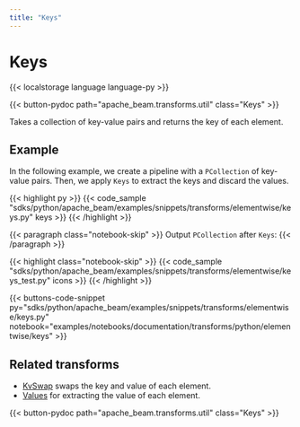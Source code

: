 ```yaml
---
title: "Keys"
---
```

<!--
Licensed under the Apache License, Version 2.0 (the "License");
you may not use this file except in compliance with the License.
You may obtain a copy of the License at

http://www.apache.org/licenses/LICENSE-2.0

Unless required by applicable law or agreed to in writing, software
distributed under the License is distributed on an "AS IS" BASIS,
WITHOUT WARRANTIES OR CONDITIONS OF ANY KIND, either express or implied.
See the License for the specific language governing permissions and
limitations under the License.
-->

# Keys

{{< localstorage language language-py >}}

{{< button-pydoc path="apache_beam.transforms.util" class="Keys" >}}

Takes a collection of key-value pairs and returns the key of each element.

## Example

In the following example, we create a pipeline with a `PCollection` of key-value pairs.
Then, we apply `Keys` to extract the keys and discard the values.

{{< highlight py >}}
{{< code_sample "sdks/python/apache_beam/examples/snippets/transforms/elementwise/keys.py" keys >}}
{{< /highlight >}}

{{< paragraph class="notebook-skip" >}}
Output `PCollection` after `Keys`:
{{< /paragraph >}}

{{< highlight class="notebook-skip" >}}
{{< code_sample "sdks/python/apache_beam/examples/snippets/transforms/elementwise/keys_test.py" icons >}}
{{< /highlight >}}

{{< buttons-code-snippet
  py="sdks/python/apache_beam/examples/snippets/transforms/elementwise/keys.py"
  notebook="examples/notebooks/documentation/transforms/python/elementwise/keys" >}}

## Related transforms

* [KvSwap](/documentation/transforms/python/elementwise/kvswap) swaps the key and value of each element.
* [Values](/documentation/transforms/python/elementwise/values) for extracting the value of each element.

{{< button-pydoc path="apache_beam.transforms.util" class="Keys" >}}
